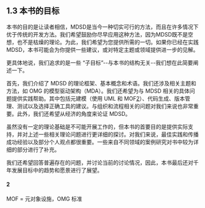 ## 1.3 本书的目标
本书的目的是让读者相信，MDSD是当今一种切实可行的方法，而且在许多情况下优于传统的开发方法。我们希望鼓励你尽早应用这种方法，因为MDSD既不是空想，也不是枯燥的理论。为此，我们希望为您提供所需的一切。如果你已经在实践MDSD，本书可能会为你提供一些建议，或对特定主题或领域提供进一步的见解。

更具体地说，我们追求的是一些 “子目标”--与本书的结构无关--我们想在此简要阐述一下。

首先，我们介绍了 MDSD 的理论框架、基本概念和术语。我们还涉及相关主题和方法，如 OMG 的模型驱动架构（MDA）。我们还希望为与 MDSD 相关的具体问题提供实践帮助。其中包括元建模（使用 UML 和 MOF[2](#2)）、代码生成、版本管理、测试以及选择正确工具的建议。与组织和流程相关的问题对我们来说也非常重要。此外，我们还希望从经济的角度来论证 MDSD。

虽然没有一定的理论基础是不可能开展工作的，但本书的首要目的是提供实际支持，并对上述一些相关理论问题进行更详细的探讨。对我们来说，最佳实践和传播成功经验以及部分个人观点都很重要。一些来自不同领域的案例研究对书中较为详细的部分进行了补充。

我们还希望回答普遍存在的问题，并讨论当前的讨论情况，因此，本书最后还对千年发展目标中的趋势和愿景进行了展望。

#### 2
MOF = 元对象设施，OMG 标准
